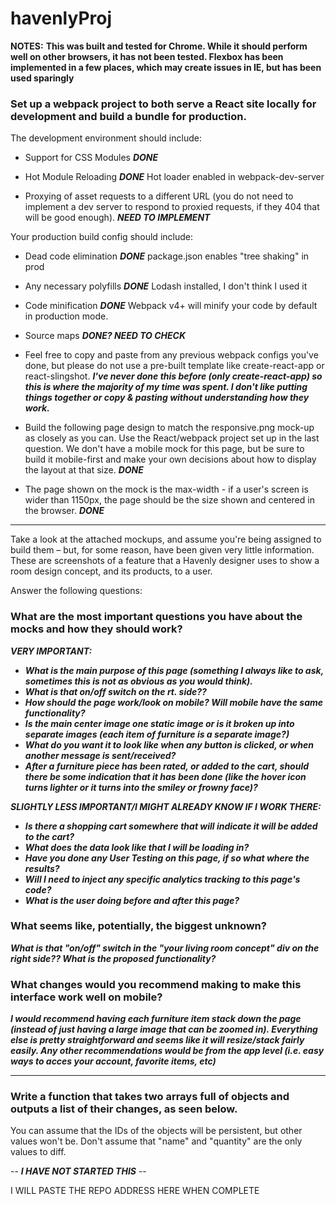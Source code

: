 # havenlyProj
**NOTES:**
**This was built and tested for Chrome. While it should perform well on other browsers, it has not been tested. Flexbox has been implemented in a few places, which may create issues in IE, but has been used sparingly**

### Set up a webpack project to both serve a React site locally for development and build a bundle for production.

The development environment should include:

* Support for CSS Modules **_DONE_** 

* Hot Module Reloading **_DONE_** Hot loader enabled in webpack-dev-server  

* Proxying of asset requests to a different URL (you do not need to implement a dev server to respond to proxied requests, if they 404 that will be good enough). **_NEED TO IMPLEMENT_**

Your production build config should include:

* Dead code elimination **_DONE_**  package.json enables "tree shaking" in prod  

* Any necessary polyfills **_DONE_**  Lodash installed, I don't think I used it  

* Code minification **_DONE_** Webpack v4+ will minify your code by default in production mode.  

* Source maps **_DONE? NEED TO CHECK_**  

* Feel free to copy and paste from any previous webpack configs you've done, but please do not use a pre-built template like create-react-app or react-slingshot.  **_I've never done this before (only create-react-app) so this is where the majority of my time was spent. I don't like putting things together or copy & pasting without understanding how they work._**


* Build the following page design to match the responsive.png mock-up as closely as you can. Use the React/webpack project set up in the last question. We don't have a mobile mock for this page, but be sure to build it mobile-first and make your own decisions about how to display the layout at that size.  **_DONE_**  

* The page shown on the mock is the max-width - if a user's screen is wider than 1150px, the page should be the size shown and centered in the browser. **_DONE_**

****

Take a look at the attached mockups, and assume you're being assigned to build them – but, for some reason, have been given very little information. These are screenshots of a feature that a Havenly designer uses to show a room design concept, and its products, to a user.

Answer the following questions:

### What are the most important questions you have about the mocks and how they should work?  
**_VERY IMPORTANT:_** 
* **_What is the main purpose of this page (something I always like to ask, sometimes this is not as obvious as you would think)._**      
* **_What is that on/off switch on the rt. side??_**  
* **_How should the page work/look on mobile?  Will mobile have the same functionality?_**   
* **_Is the main center image one static image or is it broken up into separate images (each item of furniture is a separate image?)_**    
* **_What do you want it to look like when any button is clicked, or when another message is sent/received?_**  
* **_After a furniture piece has been rated, or added to the cart, should there be some indication that it has been done (like the hover icon turns lighter or it turns into the smiley or frowny face)?_**  

**_SLIGHTLY LESS IMPORTANT/I MIGHT ALREADY KNOW IF I WORK THERE:_**  
 
* **_Is there a shopping cart somewhere that will indicate it will be added to the cart?_**   
* **_What does the data look like that I will be loading in?_**   
* **_Have you done any User Testing on this page, if so what where the results?_**  
* **_Will I need to inject any specific analytics tracking to this page's code?_**  
* **_What is the user doing before and after this page?_**  

### What seems like, potentially, the biggest unknown?  
**_What is that "on/off" switch in the "your living room concept" div on the right side?? What is the proposed functionality?_**

### What changes would you recommend making to make this interface work well on mobile?
**_I would recommend having each furniture item stack down the page (instead of just having a large image that can be zoomed in). Everything else is pretty straightforward and seems like it will resize/stack fairly easily. Any other recommendations would be from the app level (i.e. easy ways to acces your account, favorite items, etc)_**

****

### Write a function that takes two arrays full of objects and outputs a list of their changes, as seen below.

You can assume that the IDs of the objects will be persistent, but other values won't be. Don't assume that "name" and "quantity" are the only values to diff.

-- **_I HAVE NOT STARTED THIS_** --

I WILL PASTE THE REPO ADDRESS HERE WHEN COMPLETE


